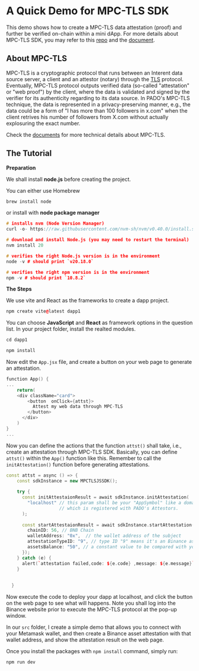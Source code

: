 # A Quick Demo for MPC-TLS SDK

This demo shows how to create a MPC-TLS data attestation (proof) and further be verified on-chain within a mini dApp. For more details about MPC-TLS SDK, you may refer to this [repo](https://github.com/pado-labs/mpctls-js-sdk) and the [document](https://docs.padolabs.org/mpc-tls/mpc-tls-sdk/overview).

## About MPC-TLS 
MPC-TLS is a cryptographic protocol that runs between an Interent data source server, a client and an attestor (notary) through the [TLS](https://en.wikipedia.org/wiki/Transport_Layer_Security) protocol. Eventually, MPC-TLS protocol outputs verified data (so-called "attestation" or "web proof") by the client, where the data is validated and signed by the verifier for its authenticity regarding to its data source. In PADO's MPC-TLS technique, the data is represented in a privacy-preserving manner, e.g., the data could be a form of "I has more than 100 followers in x.com" when the client retrives his number of followers from X.com without actually explosuring the exact number.

Check the [documents](https://docs.padolabs.org/mpc-tls/tech-intro) for more technical details about MPC-TLS.

## The Tutorial

**Preparation**

We shall install **node.js** before creating the project. 

You can either use Homebrew 
```c++
brew install node
```
or install with **node package manager**
```c++
# installs nvm (Node Version Manager)
curl -o- https://raw.githubusercontent.com/nvm-sh/nvm/v0.40.0/install.sh | bash

# download and install Node.js (you may need to restart the terminal)
nvm install 20

# verifies the right Node.js version is in the environment
node -v # should print `v20.18.0`

# verifies the right npm version is in the environment
npm -v # should print `10.8.2`
```
**The Steps**

We use vite and React as the frameworks to create a dapp project. 
```c++
npm create vite@latest dapp1
```
You can choose **JavaScript** and **React** as framework options in the question list. In your project folder, install the realted modules.

```c++
cd dapp1

npm install
```

Now edit the `App.jsx` file, and create a button on your web page to generate an attestation.

```c++
function App() {
...
    return(
    <div className="card">
        <button  onClick={attst}>
          Attest my web data through MPC-TLS
        </button>
      </div>
    )
}
...
```

Now you can define the actions that the function `attst()` shall take, i.e., create an attestation through MPC-TLS SDK. Basically, you can define `attst()` within the `App()` function like this. Remember to call the `initAttestation()` function before generating attestations.

```c++
const attst = async () => {
    const sdkInstance = new MPCTLSJSSDK();
    
    try {
      const initAttestaionResult = await sdkInstance.initAttestation(
        "localhost" // this param shall be your "AppSymbol" like a domain name,
                    // which is registered with PADO's Attestors.
      );
     
      const startAttestaionResult = await sdkInstance.startAttestation({
        chainID: 56, // BNB Chain
        walletAddress: "0x",  // the wallet address of the subject
        attestationTypeID: "9", // type ID "9" means it's an Binance asset proof
        assetsBalance: "50", // a constant value to be compared with your asset balance: balance > 50
      });      
    } catch (e) {
      alert(`attestation failed,code: ${e.code} ,message: ${e.message}`);
    }
    
    
  }
```
Now execute the code to deploy your dapp at localhost, and click the button on the web page to see what will happens. Note you shall log into the Binance website prior to execute the MPC-TLS protocol at the pop-up window.

In our `src` folder, I create a simple demo that allows you to connect with your Metamask wallet, and then create a Binance asset attestation with that wallet address, and show the attestation result on the web page. 

Once you install the packages with `npm install` command, simply run:

```c++
npm run dev
```
